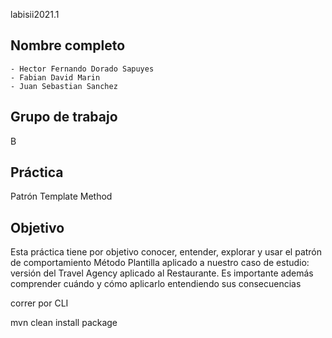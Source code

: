 labisii2021.1

## Nombre completo

	- Hector Fernando Dorado Sapuyes  
	- Fabian David Marin
	- Juan Sebastian Sanchez

## Grupo de trabajo
B

## Práctica
Patrón Template Method

## Objetivo
Esta práctica tiene por objetivo conocer, entender, explorar y usar el patrón de comportamiento
Método Plantilla aplicado a nuestro caso de estudio: versión del Travel Agency aplicado
al Restaurante. Es importante además comprender cuándo
y cómo aplicarlo entendiendo sus consecuencias

correr por CLI

mvn clean install package 


